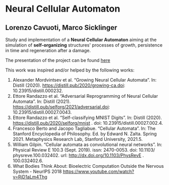 # Neural Cellular Automaton

## Lorenzo Cavuoti, Marco Sicklinger


Study and implementation of a **Neural Cellular Automaton** aiming at the simulation of **self-organizing** structures' processes of growth, persistence in time and regeneration after a damage.

The presentation of the project can be found [here](https://docs.google.com/presentation/d/1c2JkIgbuHCxGZLgb3y7ITkac3qg1O5qFywbTcJILwYc/edit?usp=sharing)

This work was inspired and/or helped by the following works:

1. Alexander Mordvintsev et al. “Growing Neural Cellular Automata”. In: Distill (2020). https://distill.pub/2020/growing-ca.doi: 10.23915/distill.000232. 
2. Ettore Randazzo et al. “Adversarial Reprogramming of Neural Cellular Automata”. In: Distill (2021). https://distill.pub/selforg/2021/adversarial.doi: 10.23915/distill.00027.0043. 
3. Ettore Randazzo et al. “Self-classifying MNIST Digits”. In: Distill (2020). https://distill.pub/2020/selforg/mnist . doi: 10.23915/distill.00027.002.4. 
4. Francesco Berto and Jacopo Tagliabue. “Cellular Automata”. In: The Stanford Encyclopedia of Philosophy. Ed. by Edward N. Zalta. Spring 2021. Metaphysics Research Lab, Stanford University, 2021.5. 
5. William Gilpin. “Cellular automata as convolutional neural networks”. In: Physical Review E 100.3 (Sept. 2019). issn: 2470-0053. doi: 10.1103/ physreve.100.032402. url: http://dx.doi.org/10.1103/PhysRevE . 100.032402.6. 
6. What Bodies Think About: Bioelectric Computation Outside the Nervous System - NeurIPS 2018 https://www.youtube.com/watch?v=RjD1aLm4Thg
